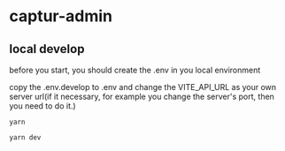# captur-admin

## local develop
before you start, you should create the .env in you local environment

copy the .env.develop to .env and change the VITE_API_URL as your own server url(if it necessary, for example you change the server's port, then you need to do it.)

```
yarn

yarn dev
```
